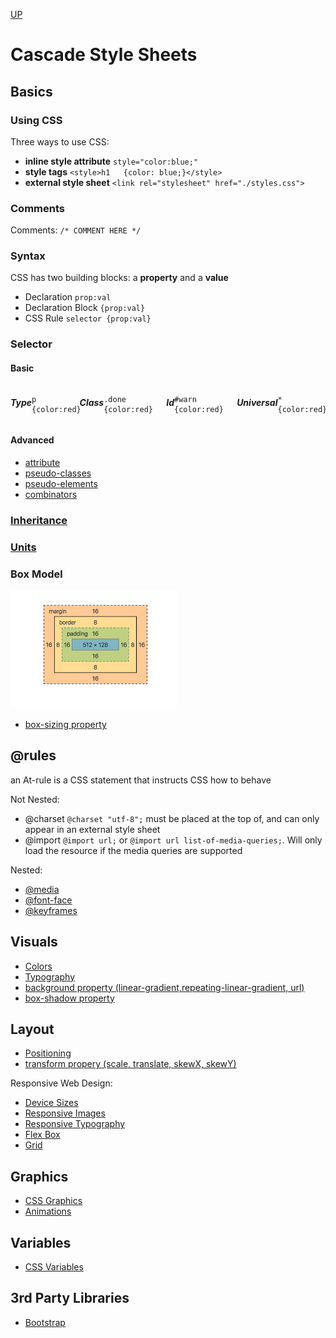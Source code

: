 [UP](../index.md)

# Cascade Style Sheets

## Basics

### Using CSS
Three ways to use CSS:
- **inline style attribute** `style="color:blue;"`
- **style tags** `<style>h1   {color: blue;}</style>`
- **external style sheet** `<link rel="stylesheet" href="./styles.css">`  

### Comments
Comments: `/* COMMENT HERE */`

### Syntax
CSS has two building blocks: a **property** and a **value**
- Declaration	`prop:val`
- Declaration Block	`{prop:val}`
- CSS Rule	`selector {prop:val}`

### Selector

#### Basic
<div style="display:flex;">

##### Type

	p {color:red}

##### Class

	.done {color:red}

##### Id

	#warn {color:red}

##### Universal

	* {color:red}

</div>

#### Advanced
- [attribute](./attr.md)
- [pseudo-classes](./ps-class.md)
- [pseudo-elements](./ps-ele.md)
- [combinators](./comb.md)

### [Inheritance](./inheritance.md)
### [Units](./units.md)

### Box Model
![alt](./box-model.png)

- [box-sizing property](./box-size.md)

## @rules
an At-rule is a CSS statement that instructs CSS how to behave  

Not Nested:
- @charset	`@charset "utf-8";` must be placed at the top of, and can only appear in an external style sheet
- @import	`@import url;` or `@import url list-of-media-queries;`. Will only load the resource if the media queries are supported

Nested:
- [@media](./media-queries.md)
- [@font-face](./fonts.md#font-face)
- [@keyframes](./animate/keyframes.md)

## Visuals
- [Colors](./colors/index.md)
- [Typography](./fonts.md)
- [background property (linear-gradient,repeating-linear-gradient, url)](./backgrounds.md)
- [box-shadow property](./shadows.md)

## Layout
- [Positioning](./positioning.md)
- [transform propery (scale, translate, skewX, skewY)](./transformations.md)

Responsive Web Design:
- [Device Sizes](./devicesizes.md)
- [Responsive Images](./res-imgs.md)
- [Responsive Typography](./res-type.md)
- [Flex Box](./flex/index.md)
- [Grid](./grid/index.md)

## Graphics
- [CSS Graphics](./graphics.md)
- [Animations](./animate/index.md)

## Variables
- [CSS Variables](./variables.md)

## 3rd Party Libraries
- [Bootstrap](./bs/index.md)